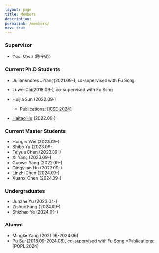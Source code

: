 ```yaml
---
layout: page
title: Members
description: 
permalink: /members/
nav: true
---
```

<!-- <img align="center" src="/images/allinone.jpg" alt="" > -->

### Supervisor

- Yuqi Chen (陈宇奇)

### Current Ph.D Students

* JulianAndres JiYang(2021.09-), co-supervised with Fu Song

* Luwei Cai(2018.09-), co-supervised with Fu Song

* Huijia Sun (2022.09-) 
    * Publications: [[ICSE 2024]](https://acav2023.github.io/)
* [Haitao Hu](https://m4p1e.com/) (2022.09-)
  
### Current Master Students

<!-- <!-- * [Haitao Hu](/pages/huht2022) (2022.09-)
* [Guowei Yang](/pages/yanggw2022) (2022.09-), co-supervised with Fu Song
* [Huijia Sun](/pages/sunhj2022) (2022.09-)
* [Qingyuan Hu](/pages/huqy2022) (2022.09-)
* [Xuenan Zhang](/pages/zhangxn2021) (2021.09-), co-supervised with Yutian Tang
* [Mingke Yang](/pages/yangmk2021) (2021.09), co-supervised with Yutian Tang -- -->

* Hongru Wei (2023.09-)
* Shibo Yu (2023.09-)
* Feiyue Chen (2023.09-)
* Xi Yang (2023.09-)
* Guowei Yang (2022.09-)
* Qingyuan Hu (2022.09-)
* Linzhi Chen (2024.09-)
* Xuanxi Chen (2024.09-)


### Undergraduates

* Junzhe Yu (2023.04-)
* Zishuo Fang (2024.09-)
* Shizhao Ye (2024.09-)

### Alumni
* Mingke Yang (2021.09-2024.06)
* Pu Sun(2018.09-2024.06), co-supervised with Fu Song
     *Publications: [POPL 2024]
